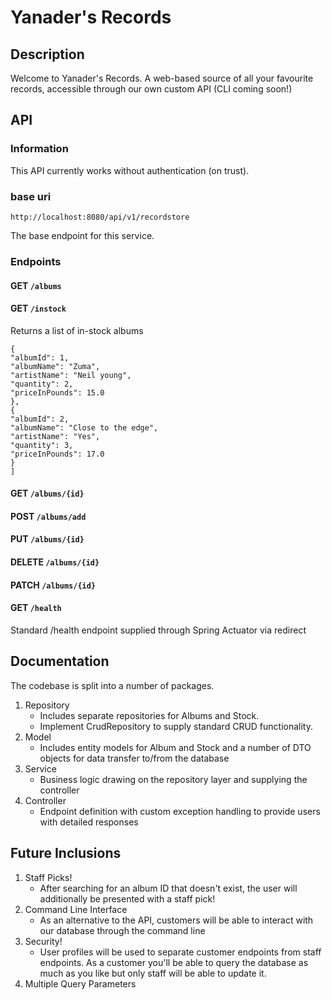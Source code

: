 # Yanader's Records

## Description

Welcome to Yanader's Records. A web-based source of all your favourite records, accessible through our own custom API (CLI coming soon!)

## API
### Information
This API currently works without authentication (on trust).

### base uri

```http://localhost:8080/api/v1/recordstore```

The base endpoint for this service.

### Endpoints

#### GET ```/albums```


#### GET ```/instock```
Returns a list of in-stock albums
```json[
{
"albumId": 1,
"albumName": "Zuma",
"artistName": "Neil young",
"quantity": 2,
"priceInPounds": 15.0
},
{
"albumId": 2,
"albumName": "Close to the edge",
"artistName": "Yes",
"quantity": 3,
"priceInPounds": 17.0
}
]
```

#### GET ```/albums/{id}```


#### POST ```/albums/add```


#### PUT ```/albums/{id}```


#### DELETE ```/albums/{id}```


#### PATCH ```/albums/{id}```


#### GET ```/health```
Standard /health endpoint supplied through Spring Actuator via redirect


## Documentation

The codebase is split into a number of packages.

1. Repository
   - Includes separate repositories for Albums and Stock.
   - Implement CrudRepository to supply standard CRUD functionality.
2. Model
   - Includes entity models for Album and Stock and a number of DTO objects for data transfer to/from the database
3. Service
   - Business logic drawing on the repository layer and supplying the controller
4. Controller
   - Endpoint definition with custom exception handling to provide users with detailed responses

## Future Inclusions

1. Staff Picks!
   - After searching for an album ID that doesn't exist, the user will additionally be presented with a staff pick!
2. Command Line Interface
   - As an alternative to the API, customers will be able to interact with our database through the command line
3. Security!
   - User profiles will be used to separate customer endpoints from staff endpoints. As a customer you'll be able to query the database as much as you like but only staff will be able to update it.
4. Multiple Query Parameters